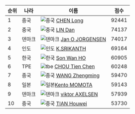 

순위 | 나라  | 이름 | 점수
------|-------|------|-----
 1 |중국   | ![중국](http://postfiles9.naver.net/20150530_88/arc1804_1432976807509xPuOP_PNG/%BC%F6%C1%A4%C2%F7%C0%CC%B3%AA.png?type=w3) [CHEN Long](http://bwf.tournamentsoftware.com/ranking/player.aspx?id=9109&player=108456)      | 92441 
 2 |중국   | ![중국](http://postfiles9.naver.net/20150530_88/arc1804_1432976807509xPuOP_PNG/%BC%F6%C1%A4%C2%F7%C0%CC%B3%AA.png?type=w3) [LIN Dan](http://bwf.tournamentsoftware.com/ranking/player.aspx?id=9109&player=109370)         | 74137 
 3 |덴마크 | ![덴마크](http://postfiles6.naver.net/20150530_69/arc1804_14329770158260jrTO_PNG/%BC%F6%C1%A4_%B5%A7%B8%B6%C5%A9.png?type=w3) [Jan O JORGENSEN](http://bwf.tournamentsoftware.com/ranking/player.aspx?id=9109&player=108272) | 74017  
 4 |인도   | ![인도](http://postfiles15.naver.net/20150530_222/arc1804_1432977523118mCuGV_PNG/%BC%F6%C1%A4_%C0%CE%B5%B5.png?type=w3) [K.SRIKANTH](http://bwf.tournamentsoftware.com/ranking/player.aspx?id=9109&player=216143)      | 69164  
 5 |한국   | ![한국](http://postfiles5.naver.net/20150530_36/arc1804_1432976936087PRz9C_PNG/%BC%F6%C1%A4%C7%D1%B1%B9.png?type=w3) [Son Wan HO](http://bwf.tournamentsoftware.com/ranking/player.aspx?id=9109&player=108069)      | 60905 
 6 |TPE    | ![tbe](http://postfiles10.naver.net/20150530_281/arc1804_1432977277224kSWne_PNG/%BC%F6%C1%A4_tbe.png?type=w3) [CHOU Tien Chen](http://bwf.tournamentsoftware.com/ranking/player.aspx?id=9109&player=109227)  | 60248  
 7 |중국   | ![중국](http://postfiles9.naver.net/20150530_88/arc1804_1432976807509xPuOP_PNG/%BC%F6%C1%A4%C2%F7%C0%CC%B3%AA.png?type=w3) [WANG Zhengming](http://bwf.tournamentsoftware.com/ranking/player.aspx?id=9109&player=141307)  | 59470  
 8 |일본   | ![일본](http://postfiles14.naver.net/20150530_29/arc1804_1432976411426oLfvN_PNG/%BC%F6%C1%A4%C0%CF%BA%BB.png?type=w3)[Kento MOMOTA](http://bwf.tournamentsoftware.com/ranking/player.aspx?id=9109&player=157159)     | 59143 
 9 |덴마크 | ![덴마크](http://postfiles6.naver.net/20150530_69/arc1804_14329770158260jrTO_PNG/%BC%F6%C1%A4_%B5%A7%B8%B6%C5%A9.png?type=w3) [viktor AXELSEN](http://bwf.tournamentsoftware.com/ranking/player.aspx?id=9109&player=147387)  | 57939  
10 |중국   | ![중국](http://postfiles9.naver.net/20150530_88/arc1804_1432976807509xPuOP_PNG/%BC%F6%C1%A4%C2%F7%C0%CC%B3%AA.png?type=w3) [TIAN Houwei](http://bwf.tournamentsoftware.com/ranking/player.aspx?id=9109&player=143772)     | 53730  
